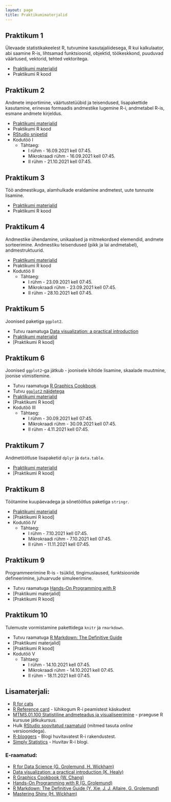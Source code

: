 ```yaml
---
layout: page
title: Praktikumimaterjalid
---
```



## Praktikum 1


Ülevaade statistikakeelest R, tutvumine kasutajaliidesega, R kui kalkulaator, abi saamine R-is, lihtsamad funktsioonid, objektid, töökeskkond, puuduvad väärtused, vektorid, tehted vektoritega. 
 
* [Praktikumi materjalid](praktikum1)
* Praktikumi R kood <!--(https://github.com/Rkursus/2021/raw/master/_praktikum1/praktikum1_kood.R)-->


## Praktikum 2


Andmete importimine, väärtustetüübid ja teisendused, lisapakettide kasutamine, erinevas formaadis andmestike lugemine R-i, andmetabel R-is, esmane andmete kirjeldus.

* [Praktikumi materjalid](praktikum2)
* Praktikumi R kood <!--(https://github.com/Rkursus/2021/raw/master/_praktikum2/praktikum2_kood.R)-->
* [RStudio snipetid](https://github.com/Rkursus/2021/raw/master/RStudio_snippetid.txt)
* Kodutöö I <!-- [Kodutöö](praktikum2_kodutoo.md)-->
    * Tähtaeg:
		* I rühm - 16.09.2021 kell 07:45.
		* Mikrokraadi rühm - 16.09.2021 kell 07:45.
		* II rühm - 21.10.2021 kell 07:45.


## Praktikum 3


Töö andmestikuga, alamhulkade eraldamine andmetest, uute tunnuste lisamine. 

* [Praktikumi materjalid](praktikum3)
* Praktikumi R kood<!--(https://github.com/Rkursus/2021/raw/master/_praktikum3/praktikum3_kood.R)-->


## Praktikum 4


Andmestike ühendamine, unikaalsed ja mitmekordsed elemendid, andmete sorteerimine. Andmestiku teisendused (pikk ja lai andmetabel), andmestruktuurid.

* [Praktikumi materjalid](praktikum4)
* Praktikumi R kood <!--(https://github.com/Rkursus/2021/raw/master/_praktikum4/praktikum4_kood.R)-->
* Kodutöö II <!--[Kodutöö](praktikum4_kodutoo.md)-->
    * Tähtaeg:
		* I rühm - 23.09.2021 kell 07:45.
		* Mikrokraadi rühm - 23.09.2021 kell 07:45.
		* II rühm - 28.10.2021 kell 07:45.


## Praktikum 5


Joonised paketiga `ggplot2`.

* Tutvu raamatuga [Data visualization: a practical introduction](http://socviz.co/)
* [Praktikumi materjalid](praktikum5)
* [Praktikumi R kood]<!--(https://github.com/Rkursus/2021/raw/master/_praktikum5/praktikum5_kood.R)-->


## Praktikum 6


Joonised `ggplot2`-ga jätkub - joonisele kihtide lisamine, skaalade muutmine, joonise viimistlemine.

* Tutvu raamatuga [R Graphics Cookbook](https://r-graphics.org)
* Tutvu [`ggplot2` näidetega](http://r-statistics.co/Top50-Ggplot2-Visualizations-MasterList-R-Code.html)
* [Praktikumi materjalid](praktikum6)
* [Praktikumi R kood]<!--(https://github.com/Rkursus/2021/raw/master/_praktikum6/praktikum6_kood.R)-->
* Kodutöö III <!--Kodutöö](praktikum6_kodutoo.md)-->
    * Tähtaeg:
		* I rühm - 30.09.2021 kell 07:45.
		* Mikrokraadi rühm - 30.09.2021 kell 07:45.
		* II rühm - 4.11.2021 kell 07:45.

## Praktikum 7


Andmetöötluse lisapaketid `dplyr` ja `data.table`.

* [Praktikumi materjalid](praktikum7)
* [Praktikumi R kood]<!--(https://github.com/Rkursus/2021/raw/master/_praktikum7/praktikum7_kood.R)-->


## Praktikum 8


Töötamine kuupäevadega ja sõnetöötlus paketiga `stringr`.

* [Praktikumi materjalid](praktikum8)
* [Praktikumi R kood]<!--(https://github.com/Rkursus/2021/raw/master/_praktikum8/praktikum8_kood.R)-->
* Kodutöö IV <!--[Kodutöö](praktikum8_kodutoo.md)-->
    * Tähtaeg:
		* I rühm - 7.10.2021 kell 07:45.
		* Mikrokraadi rühm - 7.10.2021 kell 07:45.
		* II rühm - 11.11.2021 kell 07:45.
	

## Praktikum 9


Programmeerimine R-is - tsüklid, tingimuslaused, funktsioonide defineerimine, juhuarvude simuleerimine.

* Tutvu raamatuga [Hands-On Programming with R](https://rstudio-education.github.io/hopr/)
* [Praktikumi materjalid]<!--(praktikum9)-->
* [Praktikumi R kood]<!--(https://github.com/Rkursus/2021/raw/master/_praktikum9/praktikum9_kood.R)-->


## Praktikum 10


Tulemuste vormistamine pakettidega `knitr` ja `rmarkdown`.

* Tutvu raamatuga [R Markdown: The Definitive Guide](https://bookdown.org/yihui/rmarkdown/)
* [Praktikumi materjalid]<!--(praktikum10)-->
* [Praktikumi R kood]<!--(https://github.com/Rkursus/2021/raw/master/_praktikum10/praktikum10_kood.Rmd)-->
* Kodutöö V <!--[Kodutöö](praktikum10_kodutoo.md)-->
    * Tähtaeg:
		* I rühm - 14.10.2021 kell 07:45.
		* Mikrokraadi rühm - 14.10.2021 kell 07:45.
		* II rühm - 18.11.2021 kell 07:45.
		
		
## Lisamaterjali:

* [R for cats](https://rforcats.net/)
* [R Reference card](https://cran.r-project.org/doc/contrib/Baggott-refcard-v2.pdf) - lühikogum R-i peamistest käskudest
* [MTMS.01.100 Statistiline andmeteadus ja visualiseerimine](https://andmeteadus.github.io/2021/) - praeguse R kursuse jätkukursus.
* Hulk [RStudio soovitatud raamatuid](https://rstudio.com/resources/books/) (mitmed tasuta _online_ versioonidega).
* [R-bloggers](https://www.r-bloggers.com/) - Blogi huvitavatest R-i rakendustest.
* [Simply Statistics](https://simplystatistics.org/) - Huvitav R-i blogi.

### E-raamatud:
* [R for Data Science (G. Grolemund, H. Wickham)](http://r4ds.had.co.nz/)
* [Data visualization: a practical introduction (K. Healy)](http://socviz.co/)
* [R Graphics Cookbook (W. Chang)](https://r-graphics.org/)
* [Hands-On Programming with R (G. Grolemund)](https://rstudio-education.github.io/hopr/)
* [R Markdown: The Definitive Guide (Y. Xie, J. J. Allaire, G. Grolemund)](https://bookdown.org/yihui/rmarkdown/)
* [Mastering Shiny (H. Wickham)](https://mastering-shiny.org/)
